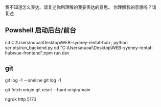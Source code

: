 我不知道怎么表达。请复述你所理解的我要表达的意思。
你理解我的意思吗？请复述

## Powshell 启动后台/前台

cd C:\Users\nuoai\Desktop\WEB-sydney-rental-hub ; python scripts/run_backend.py
cd "C:\Users\nuoai\Desktop\WEB-sydney-rental-hub\vue-frontend";npm run dev

## git

git log -1 --oneline
git log -1

git fetch origin
git reset --hard origin/main

ngrok http 5173
